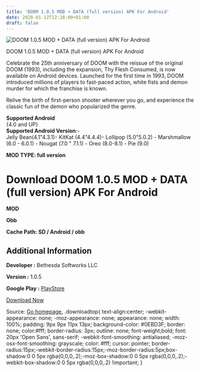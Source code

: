 ```yaml
---
title: 'DOOM 1.0.5 MOD + DATA (full version) APK For Android'
date: 2020-01-12T12:28:00+01:00
draft: false
---
```


![DOOM 1.0.5 MOD + DATA (full version) APK For Android](https://f3i7p7f4.stackpathcdn.com/wp-content/themes/APK-Home-Latest-123/images/noapk.png "DOOM 1.0.5 MOD + DATA (full version) APK For Android")

  

DOOM 1.0.5 MOD + DATA (full version) APK For Android

Celebrate the 25th anniversary of DOOM with the reissue of the original DOOM (1993), including the expansion, Thy Flesh Consumed, is now available on Android devices. Launched for the first time in 1993, DOOM introduced millions of players to fast-paced action, white fists and demon murder for which the franchise is known.

Relive the birth of first-person shooter wherever you go, and experience the classic fun of the demon who popularized the genre.

**Supported Android**  
{4.0 and UP}  
**Supported Android Version**:-  
Jelly Bean(4.1"4.3.1)- KitKat (4.4"4.4.4)- Lollipop (5.0"5.0.2) - Marshmallow (6.0 - 6.0.1) - Nougat (7.0 " 7.1.1) - Oreo (8.0-8.1) - Pie (9.0)

**MOD TYPE: full version**

Download DOOM 1.0.5 MOD + DATA (full version) APK For Android
=============================================================

**MOD**

**Obb**

**Cache Path: SD / Android / obb**

Additional Information
----------------------

**Developer :** Bethesda Softworks LLC

**Version :** 1.0.5

**Google Play :** [PlayStore](https://play.google.com/store/apps/details?id=com.bethsoft.DOOM)

  

[Download Now](https://store4app.co/post/doom-1-0-5-mod-data-full-version-apk-for-android_1578655031)

  
Source: [Go homepage.](https://store4app.co/post/doom-1-0-5-mod-data-full-version-apk-for-android_1578655031) .downloadtop{ text-align:center; -webkit-appearance: none; -moz-appearance: none; appearance: none; width: 100%; padding: 9px 9px 11px 13px; background-color: #0EBD3F; border: none; color:#fff; border-radius: 3px; outline: none; font-weight;bold; font: 20px 'Open Sans', sans-serif; -webkit-font-smoothing: antialiased; -moz-osx-font-smoothing: grayscale; color: #fff; cursor: pointer; border-radius:15px;-webkit-border-radius:15px;-moz-border-radius:5px;box-shadow:0 0 5px rgba(0,0,0,.2);-moz-box-shadow:0 0 5px rgba(0,0,0,.2);-webkit-box-shadow:0 0 5px rgba(0,0,0,.2) !important; }